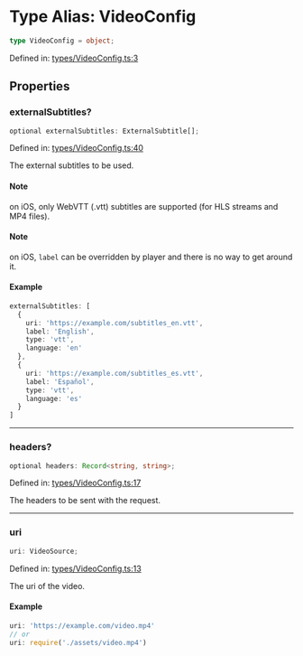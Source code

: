# Type Alias: VideoConfig

```ts
type VideoConfig = object;
```

Defined in: [types/VideoConfig.ts:3](https://github.com/TheWidlarzGroup/react-native-video/blob/af801fa4d9043aca201183cd46f4c2b7b6814b4d/packages/react-native-video/src/core/types/VideoConfig.ts#L3)

## Properties

### externalSubtitles?

```ts
optional externalSubtitles: ExternalSubtitle[];
```

Defined in: [types/VideoConfig.ts:40](https://github.com/TheWidlarzGroup/react-native-video/blob/af801fa4d9043aca201183cd46f4c2b7b6814b4d/packages/react-native-video/src/core/types/VideoConfig.ts#L40)

The external subtitles to be used.

#### Note

on iOS, only WebVTT (.vtt) subtitles are supported (for HLS streams and MP4 files).

#### Note

on iOS, `label` can be overridden by player and there is no way to get around it.

#### Example

```ts
externalSubtitles: [
  {
    uri: 'https://example.com/subtitles_en.vtt',
    label: 'English',
    type: 'vtt',
    language: 'en'
  },
  {
    uri: 'https://example.com/subtitles_es.vtt',
    label: 'Español',
    type: 'vtt',
    language: 'es'
  }
]
```

***

### headers?

```ts
optional headers: Record<string, string>;
```

Defined in: [types/VideoConfig.ts:17](https://github.com/TheWidlarzGroup/react-native-video/blob/af801fa4d9043aca201183cd46f4c2b7b6814b4d/packages/react-native-video/src/core/types/VideoConfig.ts#L17)

The headers to be sent with the request.

***

### uri

```ts
uri: VideoSource;
```

Defined in: [types/VideoConfig.ts:13](https://github.com/TheWidlarzGroup/react-native-video/blob/af801fa4d9043aca201183cd46f4c2b7b6814b4d/packages/react-native-video/src/core/types/VideoConfig.ts#L13)

The uri of the video.

#### Example

```ts
uri: 'https://example.com/video.mp4'
// or
uri: require('./assets/video.mp4')
```
